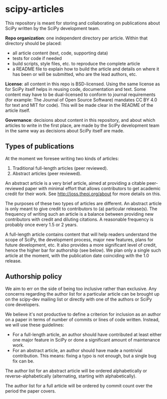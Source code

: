 # scipy-articles
This repository is meant for storing and collaborating on publications about
SciPy written by the SciPy development team.

**Repo organization**: one independent directory per article.  Within that
directory should be placed:

- all article content (text, code, supporting data)
- tests for code if needed
- build scripts, style files, etc. to reproduce the complete article
- a README file to explain how to build the article and details on where it has
  been or will be submitted, who are the lead authors, etc.

**License**: all content in this repo is BSD-licensed.  Using the same license
as for SciPy itself helps in reusing code, documentation and text.
Some content may have to be dual-licensed to conform to journal requirements
(for example: The Journal of Open Source Software) mandates CC BY 4.0 for text
and MIT for code).  This will be made clear in the README of the article
itself.

**Governance**: decisions about content in this repository, and about which
articles to write in the first place, are made by the SciPy development team in
the same way as decisions about SciPy itself are made.

## Types of publications

At the moment we foresee writing two kinds of articles:

1. Traditional full-length articles (peer reviewed).
2. Abstract articles (peer reviewed).

An abstract article is a very brief article, aimed at providing a citable
peer-reviewed paper with minimal effort that allows contributors to get
academic credit for their work.  See http://joss.theoj.org/about for more
details on this.

The purposes of these two types of articles are different.  An abstract article
is only meant to give credit to contributors to (a) particular release(s).
The frequency of writing such an article is a balance between providing new
contributors with credit and diluting citations.  A reasonable frequency is
probably once every 1.5 or 2 years.

A full-length article contains content that will help readers understand the
scope of SciPy, the development process, major new features, plans for future
development, etc.  It also provides a more significant level of credit, hence
the higher bar for authorship (see below).  We plan only a single such article
at the moment, with the publication date coinciding with the 1.0 release.

## Authorship policy

We aim to err on the side of being too inclusive rather than exclusive.
Any concerns regarding the author list for a particular article can be brought
up on the scipy-dev mailing list or directly with one of the authors or SciPy
core developers.

We believe it's not productive to define a criterion for inclusion as an author
on a paper in terms of number of commits or lines of code written.  Instead, we
will use these guidelines:

- For a full-length article, an author should have contributed at least either
  one major feature in SciPy or done a significant amount of maintenance work.
- For an abstract article, an author should have made a nontrivial
  contribution.  This means: fixing a typo is not enough, but a single bug fix
  can be.

The author list for an abstract article will be ordered alphabetically or
reverse-alphabetically (alternating, starting with alphabetically).

The author list for a full article will be ordered by commit count over the
period the paper covers.

